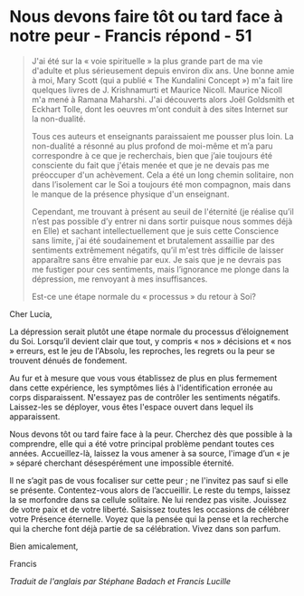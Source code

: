 # Nous devons faire tôt ou tard face à notre peur - Francis répond - 51

>J'ai été sur la « voie spirituelle » la plus grande part de ma vie d'adulte et plus sérieusement depuis environ dix ans. Une bonne amie à moi, Mary Scott (qui a publié « The Kundalini Concept ») m'a fait lire quelques livres de J. Krishnamurti et Maurice Nicoll. Maurice Nicoll m'a mené à Ramana Maharshi. J'ai découverts alors Joël Goldsmith et Eckhart Tolle, dont les oeuvres m'ont conduit à des sites Internet sur la non-dualité.
>
>Tous ces auteurs et enseignants paraissaient me pousser plus loin. La non-dualité a résonné au plus profond de moi-même et m’a paru correspondre à ce que je recherchais, bien que j’aie toujours été consciente du fait que j'étais menée et que je ne devais pas me préoccuper d'un achèvement. Cela a été un long chemin solitaire, non dans l’isolement car le Soi a toujours été mon compagnon, mais dans le manque de la présence physique d'un enseignant.
>
>Cependant, me trouvant à présent au seuil de l'éternité (je réalise qu’il n’est pas possible d’y entrer ni dans sortir puisque nous sommes déjà en Elle) et sachant intellectuellement que je suis cette Conscience sans limite, j'ai été soudainement et brutalement assaillie par des sentiments extrêmement négatifs, qu’il m'est très difficile de laisser apparaître sans être envahie par eux. Je sais que je ne devrais pas me fustiger pour ces sentiments, mais l’ignorance me plonge dans la dépression, me renvoyant à mes insuffisances.
>
>Est-ce une étape normale du « processus » du retour à Soi?

Cher Lucia,

La dépression serait plutôt une étape normale du processus d’éloignement du Soi. Lorsqu’il devient clair que tout, y compris « nos » décisions et « nos » erreurs, est le jeu de l'Absolu, les reproches, les regrets ou la peur se trouvent dénués de fondement.

Au fur et à mesure que vous vous établissez de plus en plus fermement dans cette expérience, les symptômes liés à l'identification erronée au corps disparaissent. N'essayez pas de contrôler les sentiments négatifs. Laissez-les se déployer, vous êtes l'espace ouvert dans lequel ils apparaissent.

Nous devons tôt ou tard faire face à la peur. Cherchez dès que possible à la comprendre, elle qui a été votre principal problème pendant toutes ces années. Accueillez-là, laissez la vous amener à sa source, l'image d’un « je » séparé cherchant désespérément une impossible éternité.

Il ne s’agit pas de vous focaliser sur cette peur ; ne l'invitez pas sauf si elle se présente. Contentez-vous alors de l’accueillir. Le reste du temps, laissez la se morfondre dans sa cellule solitaire. Ne lui rendez pas visite. Jouissez de votre paix et de votre liberté. Saisissez toutes les occasions de célébrer votre Présence éternelle. Voyez que la pensée qui la pense et la recherche qui la cherche font déjà partie de sa célébration. Vivez dans son parfum.

Bien amicalement,

Francis

_Traduit de l'anglais par Stéphane Badach et Francis Lucille_
